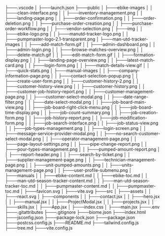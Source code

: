 ├───.vscode
│   ├───launch.json
├───public
│   ├───ebike-images
│   │   ├───clean-interface.png
│   │   ├───inventory-management.png
│   │   ├───landing-page.png
│   │   ├───order-confirmation.png
│   │   ├───order-deletion.png
│   │   ├───purchase-order-creation.png
│   │   ├───purchase-order-workflow.png
│   │   ├───vendor-selection.png
│   ├───img
│   │   ├───ebike-logo.png
│   │   ├───manutd-tracker-logo.png
│   │   ├───pumpmaster-logo-2.1-transparent.png
│   ├───man-utd-tracker-images
│   │   ├───add-match-form.gif
│   │   ├───admin-dashboard.png
│   │   ├───admin-login.png
│   │   ├───browse-matches-overview.png
│   │   ├───delete-match.gif
│   │   ├───edit-match-form.gif
│   │   ├───formation-display.png
│   │   ├───landing-page-overview.png
│   │   ├───latest-match-card.png
│   │   ├───login-form.png
│   │   ├───match-details-view.gif
│   │   ├───quick-stats.png
│   ├───manual-images
│   │   ├───company-information-page.png
│   │   ├───contact-selection-popup.png
│   │   ├───create-user-form.png
│   │   ├───customer-history-2.png
│   │   ├───customer-history-view.png
│   │   ├───customer-history.png
│   │   ├───customer-job-history-report.png
│   │   ├───customer-management-page.png
│   │   ├───customer-select-modal.png
│   │   ├───date-range-filter.png
│   │   ├───date-select-modal.png
│   │   ├───job-board-main-view.png
│   │   ├───job-board-right-click-menu.png
│   │   ├───job-board-time-display.png
│   │   ├───job-count-summary.png
│   │   ├───job-creation-form.png
│   │   ├───job-history-report.png
│   │   ├───job-modification-form.png
│   │   ├───job-search-interface.png
│   │   ├───job-status-view.png
│   │   ├───job-types-management.png
│   │   ├───login-screen.png
│   │   ├───message-service-provider-modal.png
│   │   ├───no-search-customer-select-modal.png
│   │   ├───operator-management-page.png
│   │   ├───page-layout-settings.png
│   │   ├───pipe-change-report.png
│   │   ├───pour-types-management.png
│   │   ├───pumped-amount-report.png
│   │   ├───report-header.png
│   │   ├───search-by-ticket.png
│   │   ├───supplier-management-page.png
│   │   ├───technician-management-page.png
│   │   ├───unit-pumped-amounts.png
│   │   ├───units-management-page.png
│   │   ├───user-profile-submenu.png
│   ├───manuals
│   │   ├───ebike-content.md
│   │   ├───ebike-toc.md
│   │   ├───man-utd-season-tracker-content.md
│   │   ├───man-utd-season-tracker-toc.md
│   │   ├───pumpmaster-content.md
│   │   ├───pumpmaster-toc.md
│   ├───favicon.svg
│   ├───vite.svg
├───src
│   ├───assets
│   │   ├───react.svg
│   ├───components
│   │   ├───contact.jsx
│   │   ├───hero.jsx
│   │   ├───manual.jsx
│   │   ├───ProjectModal.jsx
│   │   ├───projects.jsx
│   │   ├───skills.jsx
│   ├───App.jsx
│   ├───index.css
│   ├───main.jsx
├───.env
├───.gitattributes
├───.gitignore
├───biome.json
├───index.html
├───jsconfig.json
├───package-lock.json
├───package.json
├───postcss.config.js
├───README.md
├───tailwind.config.js
├───tree.md
├───vite.config.js
